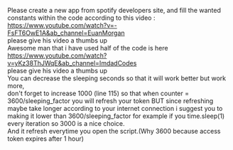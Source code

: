 Please create a new app from spotify developers site, and fill the wanted constants within the code according to this video :</br> 
https://www.youtube.com/watch?v=-FsFT6OwE1A&ab_channel=EuanMorgan </br> please give his video a thumbs up </br>
Awesome man that i have used half of the code is here </br> https://www.youtube.com/watch?v=yKz38ThJWqE&ab_channel=ImdadCodes </br> please give his video a thumbs up </br>
You can decrease the sleeping seconds so that it will work better but work more,</br> don't forget to increase 1000 (line 115) so that when counter = 3600/sleeping_factor you will refresh your token BUT since refreshing maybe take longer according to your internet connection i suggest you to making it lower than 3600/sleeping_factor for example if you time.sleep(1) every iteration so 3000 is a nice choice.</br> And it refresh everytime you open the script.(Why 3600 because access token expires after 1 hour)
